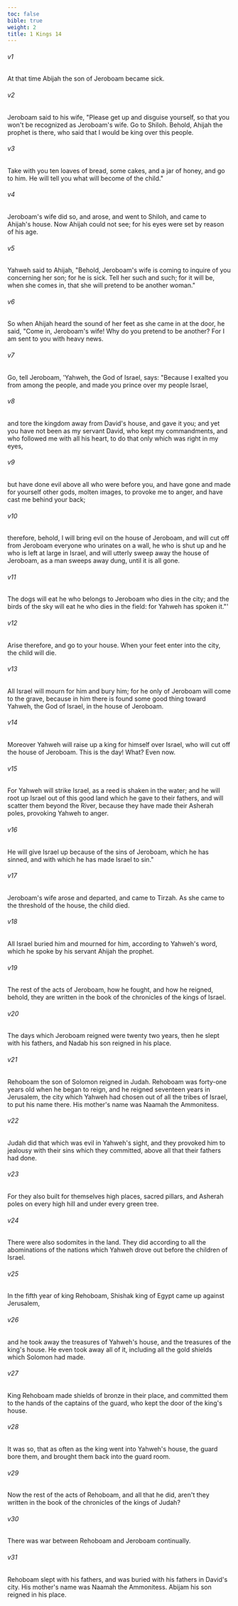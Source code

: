 ```yaml
---
toc: false
bible: true
weight: 2
title: 1 Kings 14
---
```




###### v1 
At that time Abijah the son of Jeroboam became sick. 

###### v2 
Jeroboam said to his wife, "Please get up and disguise yourself, so that you won't be recognized as Jeroboam's wife. Go to Shiloh. Behold, Ahijah the prophet is there, who said that I would be king over this people. 

###### v3 
Take with you ten loaves of bread, some cakes, and a jar of honey, and go to him. He will tell you what will become of the child." 

###### v4 
Jeroboam's wife did so, and arose, and went to Shiloh, and came to Ahijah's house. Now Ahijah could not see; for his eyes were set by reason of his age. 

###### v5 
Yahweh said to Ahijah, "Behold, Jeroboam's wife is coming to inquire of you concerning her son; for he is sick. Tell her such and such; for it will be, when she comes in, that she will pretend to be another woman." 

###### v6 
So when Ahijah heard the sound of her feet as she came in at the door, he said, "Come in, Jeroboam's wife! Why do you pretend to be another? For I am sent to you with heavy news. 

###### v7 
Go, tell Jeroboam, 'Yahweh, the God of Israel, says: "Because I exalted you from among the people, and made you prince over my people Israel, 

###### v8 
and tore the kingdom away from David's house, and gave it you; and yet you have not been as my servant David, who kept my commandments, and who followed me with all his heart, to do that only which was right in my eyes, 

###### v9 
but have done evil above all who were before you, and have gone and made for yourself other gods, molten images, to provoke me to anger, and have cast me behind your back; 

###### v10 
therefore, behold, I will bring evil on the house of Jeroboam, and will cut off from Jeroboam everyone who urinates on a wall, he who is shut up and he who is left at large in Israel, and will utterly sweep away the house of Jeroboam, as a man sweeps away dung, until it is all gone. 

###### v11 
The dogs will eat he who belongs to Jeroboam who dies in the city; and the birds of the sky will eat he who dies in the field: for Yahweh has spoken it."' 

###### v12 
Arise therefore, and go to your house. When your feet enter into the city, the child will die. 

###### v13 
All Israel will mourn for him and bury him; for he only of Jeroboam will come to the grave, because in him there is found some good thing toward Yahweh, the God of Israel, in the house of Jeroboam. 

###### v14 
Moreover Yahweh will raise up a king for himself over Israel, who will cut off the house of Jeroboam. This is the day! What? Even now. 

###### v15 
For Yahweh will strike Israel, as a reed is shaken in the water; and he will root up Israel out of this good land which he gave to their fathers, and will scatter them beyond the River, because they have made their Asherah poles, provoking Yahweh to anger. 

###### v16 
He will give Israel up because of the sins of Jeroboam, which he has sinned, and with which he has made Israel to sin." 

###### v17 
Jeroboam's wife arose and departed, and came to Tirzah. As she came to the threshold of the house, the child died. 

###### v18 
All Israel buried him and mourned for him, according to Yahweh's word, which he spoke by his servant Ahijah the prophet. 

###### v19 
The rest of the acts of Jeroboam, how he fought, and how he reigned, behold, they are written in the book of the chronicles of the kings of Israel. 

###### v20 
The days which Jeroboam reigned were twenty two years, then he slept with his fathers, and Nadab his son reigned in his place. 

###### v21 
Rehoboam the son of Solomon reigned in Judah. Rehoboam was forty-one years old when he began to reign, and he reigned seventeen years in Jerusalem, the city which Yahweh had chosen out of all the tribes of Israel, to put his name there. His mother's name was Naamah the Ammonitess. 

###### v22 
Judah did that which was evil in Yahweh's sight, and they provoked him to jealousy with their sins which they committed, above all that their fathers had done. 

###### v23 
For they also built for themselves high places, sacred pillars, and Asherah poles on every high hill and under every green tree. 

###### v24 
There were also sodomites in the land. They did according to all the abominations of the nations which Yahweh drove out before the children of Israel. 

###### v25 
In the fifth year of king Rehoboam, Shishak king of Egypt came up against Jerusalem, 

###### v26 
and he took away the treasures of Yahweh's house, and the treasures of the king's house. He even took away all of it, including all the gold shields which Solomon had made. 

###### v27 
King Rehoboam made shields of bronze in their place, and committed them to the hands of the captains of the guard, who kept the door of the king's house. 

###### v28 
It was so, that as often as the king went into Yahweh's house, the guard bore them, and brought them back into the guard room. 

###### v29 
Now the rest of the acts of Rehoboam, and all that he did, aren't they written in the book of the chronicles of the kings of Judah? 

###### v30 
There was war between Rehoboam and Jeroboam continually. 

###### v31 
Rehoboam slept with his fathers, and was buried with his fathers in David's city. His mother's name was Naamah the Ammonitess. Abijam his son reigned in his place.
